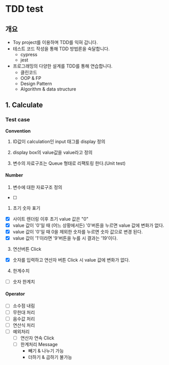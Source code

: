 # TDD test

## 개요

- Toy project를 이용하며 TDD를 익혀 갑니다.
- 테스트 코드 작성을 통해 TDD 방법론을 숙달합니다.
  - cypress
  - jest
- 프로그래밍의 다양한 설계를 TDD를 통해 연습합니다.
  - 클린코드 
  - OOP & FP 
  - Design Pattern 
  - Algorithm & data structure

## 1. Calculate

### Test case

**Convention**

1. ID값이 calculation인 input 태그를 display 정의

2. display box의 value값을 value라고 정의

3. 변수의 자료구조는 Queue 형태로 리팩토링 한다.(Unit test)

#### Number

1. 변수에 대한 자료구조 정의
   
- [ ]

1. 초기 숫자 표기

- [x] 사이트 렌더링 이후 초기 value 값은 "0"
- [x] value 값이 '0'일 때 (어느 상황에서든) '0'버튼을 누르면 value 값에 변화가 없다.
- [x] value 값이 '0'일 때 0을 제외한 숫자를 누르면 숫자 값으로 변경 된다.
- [x] value 값이 '1'이라면 '9'버튼을 누를 시 결과는 '19'이다.

3. 연산버튼 Click

- [x] 숫자를 입력하고 연산자 버튼 Click 시 value 값에 변화가 없다.

4. 한계수치

- [ ] 숫자 한계치

#### Operator

- [ ] 소수점 내림
- [ ] 무한대 처리
- [ ] 음수값 처리
- [ ] 연산식 처리
- [ ] 예외처리
  - [ ] 연산자 연속 Click
  - [ ] 한계처리 Message
    - 빼기 & 나누기 가능
    - 더하기 & 곱하기 불가능